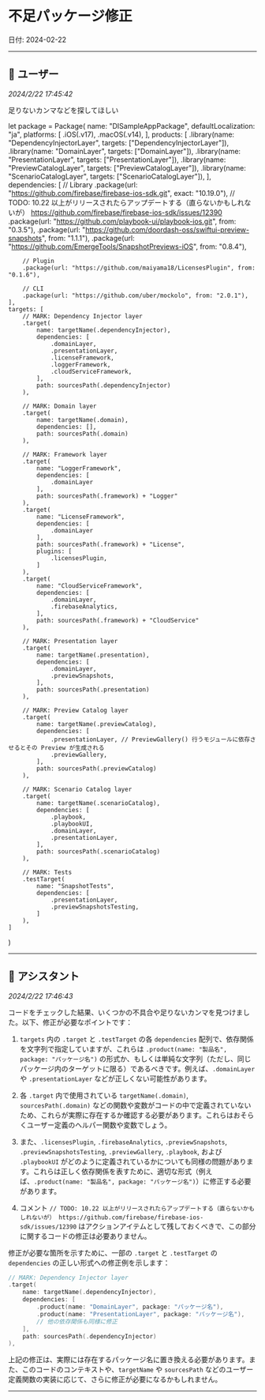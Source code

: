 # 不足パッケージ修正

日付: 2024-02-22

---

## 👤 ユーザー
*2024/2/22 17:45:42*

足りないカンマなどを探してほしい


let package = Package(
    name: "DISampleAppPackage",
    defaultLocalization: "ja",
    platforms: [
        .iOS(.v17),
        .macOS(.v14),
    ],
    products: [
        .library(name: "DependencyInjectorLayer", targets: ["DependencyInjectorLayer"]),
        .library(name: "DomainLayer", targets: ["DomainLayer"]),
        .library(name: "PresentationLayer", targets: ["PresentationLayer"]),
        .library(name: "PreviewCatalogLayer", targets: ["PreviewCatalogLayer"]),
        .library(name: "ScenarioCatalogLayer", targets: ["ScenarioCatalogLayer"]),
    ],
    dependencies: [
        // Library
        .package(url: "https://github.com/firebase/firebase-ios-sdk.git", exact: "10.19.0"), // TODO: 10.22 以上がリリースされたらアップデートする（直らないかもしれないが） https://github.com/firebase/firebase-ios-sdk/issues/12390
        .package(url: "https://github.com/playbook-ui/playbook-ios.git", from: "0.3.5"),
        .package(url: "https://github.com/doordash-oss/swiftui-preview-snapshots", from: "1.1.1"),
        .package(url: "https://github.com/EmergeTools/SnapshotPreviews-iOS", from: "0.8.4"),

        // Plugin
        .package(url: "https://github.com/maiyama18/LicensesPlugin", from: "0.1.6"),
        
        // CLI
        .package(url: "https://github.com/uber/mockolo", from: "2.0.1"),
    ],
    targets: [
        // MARK: Dependency Injector layer
        .target(
            name: targetName(.dependencyInjector),
            dependencies: [
                .domainLayer,
                .presentationLayer,
                .licenseFramework,
                .loggerFramework,
                .cloudServiceFramework,
            ],
            path: sourcesPath(.dependencyInjector)
        ),
        
        // MARK: Domain layer
        .target(
            name: targetName(.domain),
            dependencies: [],
            path: sourcesPath(.domain)
        ),

        // MARK: Framework layer
        .target(
            name: "LoggerFramework",
            dependencies: [
                .domainLayer
            ],
            path: sourcesPath(.framework) + "Logger"
        ),
        .target(
            name: "LicenseFramework",
            dependencies: [
                .domainLayer
            ],
            path: sourcesPath(.framework) + "License",
            plugins: [
                .licensesPlugin,
            ]
        ),
        .target(
            name: "CloudServiceFramework",
            dependencies: [
                .domainLayer,
                .firebaseAnalytics,
            ],
            path: sourcesPath(.framework) + "CloudService"
        ),

        // MARK: Presentation layer
        .target(
            name: targetName(.presentation),
            dependencies: [
                .domainLayer,
                .previewSnapshots,
            ],
            path: sourcesPath(.presentation)
        ),
        
        // MARK: Preview Catalog layer
        .target(
            name: targetName(.previewCatalog),
            dependencies: [
                .presentationLayer, // PreviewGallery() 行うモジュールに依存させるとその Preview が生成される
                .previewGallery,
            ],
            path: sourcesPath(.previewCatalog)
        ),
        
        // MARK: Scenario Catalog layer
        .target(
            name: targetName(.scenarioCatalog),
            dependencies: [
                .playbook,
                .playbookUI,
                .domainLayer,
                .presentationLayer,
            ],
            path: sourcesPath(.scenarioCatalog)
        ),

        // MARK: Tests
        .testTarget(
            name: "SnapshotTests",
            dependencies: [
                .presentationLayer,
                .previewSnapshotsTesting,
            ]
        ),
    ]
)

---

## 🤖 アシスタント
*2024/2/22 17:46:43*

コードをチェックした結果、いくつかの不具合や足りないカンマを見つけました。以下、修正が必要なポイントです：

1. `targets` 内の `.target` と `.testTarget` の各 `dependencies` 配列で、依存関係を文字列で指定していますが、これらは `.product(name: "製品名", package: "パッケージ名")` の形式か、もしくは単純な文字列（ただし、同じパッケージ内のターゲットに限る）であるべきです。例えば、`.domainLayer` や `.presentationLayer` などが正しくない可能性があります。

2. 各 `.target` 内で使用されている `targetName(.domain)`, `sourcesPath(.domain)` などの関数や変数がコードの中で定義されていないため、これらが実際に存在するか確認する必要があります。これらはおそらくユーザー定義のヘルパー関数や変数でしょう。

3. また、`.licensesPlugin`, `.firebaseAnalytics`, `.previewSnapshots`, `.previewSnapshotsTesting`, `.previewGallery`, `.playbook`, および `.playbookUI` がどのように定義されているかについても同様の問題があります。これらは正しく依存関係を表すために、適切な形式（例えば、`.product(name: "製品名", package: "パッケージ名")`）に修正する必要があります。

4. コメント `// TODO: 10.22 以上がリリースされたらアップデートする（直らないかもしれないが） https://github.com/firebase/firebase-ios-sdk/issues/12390` はアクションアイテムとして残しておくべきで、この部分に関するコードの修正は必要ありません。

修正が必要な箇所を示すために、一部の `.target` と `.testTarget` の `dependencies` の正しい形式への修正例を示します：

```swift
// MARK: Dependency Injector layer
.target(
    name: targetName(.dependencyInjector),
    dependencies: [
        .product(name: "DomainLayer", package: "パッケージ名"),
        .product(name: "PresentationLayer", package: "パッケージ名"),
        // 他の依存関係も同様に修正
    ],
    path: sourcesPath(.dependencyInjector)
),
```

上記の修正は、実際には存在するパッケージ名に置き換える必要があります。また、このコードのコンテキストや、`targetName` や `sourcesPath` などのユーザー定義関数の実装に応じて、さらに修正が必要になるかもしれません。

---
